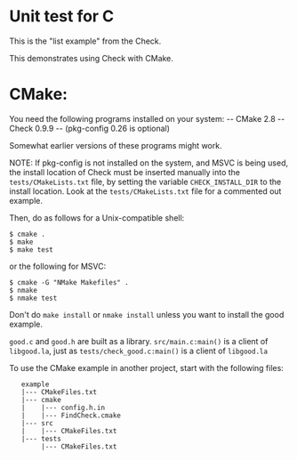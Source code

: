 # Unit test for C

This is the "list example" from the Check.

This demonstrates using Check with CMake.

CMake:
========================

You need the following programs installed on your system:
  -- CMake 2.8
  -- Check 0.9.9
  -- (pkg-config 0.26 is optional)

Somewhat earlier versions of these programs might work.

NOTE: If pkg-config is not installed on the system, and MSVC is being used,
the install location of Check must be inserted manually into the
`tests/CMakeLists.txt` file, by setting the variable `CHECK_INSTALL_DIR`
to the install location. Look at the `tests/CMakeLists.txt` file for
a commented out example.

Then, do as follows for a Unix-compatible shell:
```
$ cmake .
$ make
$ make test
```
or the following for MSVC:
```
$ cmake -G "NMake Makefiles" .
$ nmake
$ nmake test
```
Don't do `make install` or `nmake install` unless you want to install the good example.

`good.c` and `good.h` are built as a library.  `src/main.c:main()` is a
client of `libgood.la`, just as `tests/check_good.c:main()` is a client
of `libgood.la`

To use the CMake example in another project, start with the following files:
```
   example
   |--- CMakeFiles.txt
   |--- cmake
   |    |--- config.h.in
   |    |--- FindCheck.cmake
   |--- src
   |    |--- CMakeFiles.txt
   |--- tests
        |--- CMakeFiles.txt
```
